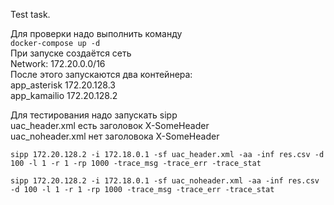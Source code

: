 Test task.

Для проверки надо выполнить команду<br>
```docker-compose up -d```<br>
При запуске создаётся сеть<br>
Network: 172.20.0.0/16<br>
После этого запускаются два контейнера:<br>
app_asterisk 172.20.128.3<br>
app_kamailio 172.20.128.2<br>

Для тестирования надо запускать sipp <br>
uac_header.xml есть заголовок X-SomeHeader<br>
uac_noheader.xml нет заголовока X-SomeHeader<br>

```sipp 172.20.128.2 -i 172.18.0.1 -sf uac_header.xml -aa -inf res.csv -d 100 -l 1 -r 1 -rp 1000 -trace_msg -trace_err -trace_stat```<br>

```sipp 172.20.128.2 -i 172.18.0.1 -sf uac_noheader.xml -aa -inf res.csv -d 100 -l 1 -r 1 -rp 1000 -trace_msg -trace_err -trace_stat```<br>

